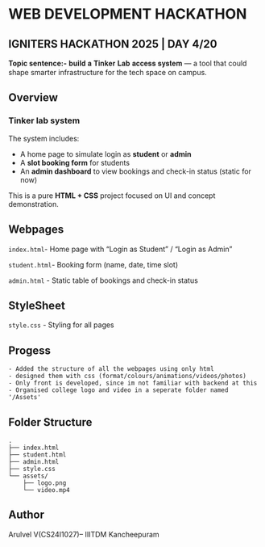 # **WEB DEVELOPMENT HACKATHON**
## IGNITERS HACKATHON 2025 | DAY 4/20
**Topic sentence:-** 𝐛𝐮𝐢𝐥𝐝 𝐚 𝐓𝐢𝐧𝐤𝐞𝐫 𝐋𝐚𝐛 𝐚𝐜𝐜𝐞𝐬𝐬 𝐬𝐲𝐬𝐭𝐞𝐦 — a tool that could shape smarter infrastructure for the tech space on campus.

##  Overview
### Tinker lab system
The system includes:
- A home page to simulate login as **student** or **admin**
- A **slot booking form** for students
- An **admin dashboard** to view bookings and check-in status (static for now)


This is a pure **HTML + CSS** project focused on UI and concept demonstration.

## Webpages
 `index.html`-  Home page with “Login as Student” / “Login as Admin”

 `student.html`- Booking form (name, date, time slot) 

 `admin.html` - Static table of bookings and check-in status 

## StyleSheet
 `style.css` - Styling for all pages


## Progess
    - Added the structure of all the webpages using only html
    - designed them with css (format/colours/animations/videos/photos)
    - Only front is developed, since im not familiar with backend at this 
    - Organised college logo and video in a seperate folder named '/Assets'


## Folder Structure
```
.
├── index.html
├── student.html
├── admin.html
├── style.css
└── assets/
    ├── logo.png
    └── video.mp4
```


## Author
Arulvel V(CS24I1027)– IIITDM Kancheepuram
